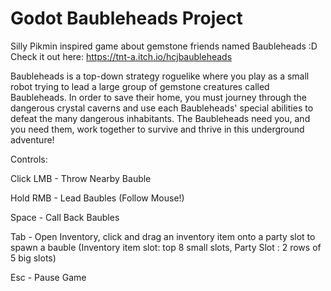 # Godot Baubleheads Project
 
Silly Pikmin inspired game about gemstone friends named Baubleheads :D
Check it out here: https://tnt-a.itch.io/hcjbaubleheads

Baubleheads is a top-down strategy roguelike where you play as a small robot trying to lead a large group of gemstone creatures called Baubleheads. In order to save their home, you must journey through the dangerous crystal caverns and use each Baubleheads' special abilities to defeat the many dangerous inhabitants. The Baubleheads need you, and you need them, work together to survive and thrive in this underground adventure!

Controls: 

Click LMB - Throw Nearby Bauble

Hold RMB - Lead Baubles (Follow Mouse!)

Space - Call Back Baubles

Tab - Open Inventory, click and drag an inventory item onto a party slot to spawn a bauble (Inventory item slot: top 8 small slots, Party Slot : 2 rows of 5 big slots)

Esc - Pause Game
